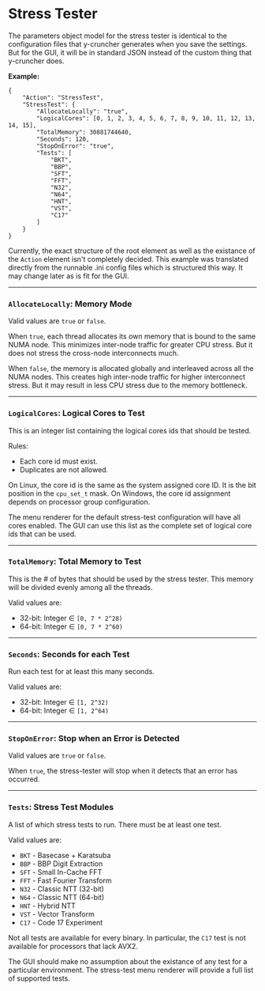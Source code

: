 Stress Tester
=====

The parameters object model for the stress tester is identical to the configuration files that y-cruncher generates when you save the settings.
But for the GUI, it will be in standard JSON instead of the custom thing that y-cruncher does.

**Example:**
```
{
    "Action": "StressTest",
    "StressTest": {
        "AllocateLocally": "true",
        "LogicalCores": [0, 1, 2, 3, 4, 5, 6, 7, 8, 9, 10, 11, 12, 13, 14, 15],
        "TotalMemory": 30881744640,
        "Seconds": 120,
        "StopOnError": "true",
        "Tests": [
            "BKT",
            "BBP",
            "SFT",
            "FFT",
            "N32",
            "N64",
            "HNT",
            "VST",
            "C17"
        ]
    }
}
```

Currently, the exact structure of the root element as well as the existance of the `Action` element isn't completely decided.
This example was translated directly from the runnable .ini config files which is structured this way.
It may change later as is fit for the GUI.

-----

### `AllocateLocally`: Memory Mode

Valid values are `true` or `false`.

When `true`, each thread allocates its own memory that is bound to the same NUMA node.
This minimizes inter-node traffic for greater CPU stress. But it does not stress the cross-node interconnects much.

When `false`, the memory is allocated globally and interleaved across all the NUMA nodes.
This creates high inter-node traffic for higher interconnect stress. But it may result in less CPU stress due to the memory bottleneck.

-----

### `LogicalCores`: Logical Cores to Test

This is an integer list containing the logical cores ids that should be tested.

Rules:
- Each core id must exist.
- Duplicates are not allowed.

On Linux, the core id is the same as the system assigned core ID. It is the bit position in the `cpu_set_t` mask.
On Windows, the core id assignment depends on processor group configuration.

The menu renderer for the default stress-test configuration will have all cores enabled.
The GUI can use this list as the complete set of logical core ids that can be used.

-----

### `TotalMemory`: Total Memory to Test

This is the # of bytes that should be used by the stress tester. This memory will be divided evenly among all the threads.

Valid values are:
- 32-bit: Integer ∈ `[0, 7 * 2^28)`
- 64-bit: Integer ∈ `[0, 7 * 2^60)`

-----

### `Seconds`: Seconds for each Test

Run each test for at least this many seconds.

Valid values are:
- 32-bit: Integer ∈ `[1, 2^32)`
- 64-bit: Integer ∈ `[1, 2^64)`

-----

### `StopOnError`: Stop when an Error is Detected

Valid values are `true` or `false`.

When `true`, the stress-tester will stop when it detects that an error has occurred.

-----

### `Tests`: Stress Test Modules

A list of which stress tests to run. There must be at least one test.

Valid values are:
- `BKT` - Basecase + Karatsuba
- `BBP` - BBP Digit Extraction
- `SFT` - Small In-Cache FFT
- `FFT` - Fast Fourier Transform
- `N32` - Classic NTT (32-bit)
- `N64` - Classic NTT (64-bit)
- `HNT` - Hybrid NTT
- `VST` - Vector Transform
- `C17` - Code 17 Experiment

Not all tests are available for every binary. In particular, the `C17` test is not available for processors that lack AVX2.

The GUI should make no assumption about the existance of any test for a particular environment.
The stress-test menu renderer will provide a full list of supported tests.



